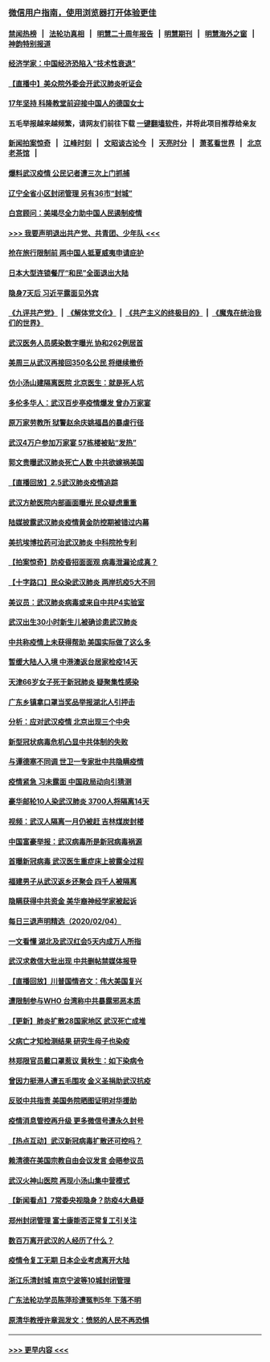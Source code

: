 ### [微信用户指南，使用浏览器打开体验更佳](https://github.com/gfw-breaker/banned-news1/blob/master/indexes/wechat-guide.md?t=0)
#### [禁闻热榜](热点新闻.md?t=0)  &nbsp;&nbsp;|&nbsp;&nbsp; [法轮功真相](https://github.com/gfw-breaker/truth/blob/master/README.md?t=0) &nbsp;&nbsp;|&nbsp;&nbsp; [明慧二十周年报告](https://github.com/gfw-breaker/mh-reports/blob/master/README.md?t=0) &nbsp;&nbsp;|&nbsp;&nbsp;[明慧期刊](https://github.com/gfw-breaker/mh-qikan) &nbsp;&nbsp;|&nbsp;&nbsp; [明慧海外之窗](https://github.com/gfw-breaker/mh-news/blob/master/README.md?t=0) &nbsp;&nbsp;|&nbsp;&nbsp; [神韵特别报道](https://github.com/gfw-breaker/mh-news/blob/master/shenyun.md?t=0)
#### [经济学家：中国经济恐陷入“技术性衰退”](../pages/nsc413/n11846450.md?t=02060322) 
#### [【直播中】美众院外委会开武汉肺炎听证会](../pages/nsc413/n11846727.md?t=02060322) 
#### [17年坚持 科隆教堂前迎接中国人的德国女士](../pages/nsc413/n11846781.md?t=02060322) 
#### 五毛举报越来越频繁，请网友们前往下载 [一键翻墙软件](https://github.com/gfw-breaker/ssr-accounts)，并将此项目推荐给亲友
#### [新闻拍案惊奇](https://github.com/gfw-breaker/banned-news1/blob/master/pages/link4.md) &nbsp;&nbsp;|&nbsp;&nbsp; [江峰时刻](https://github.com/gfw-breaker/banned-news1/blob/master/pages/link4.md) &nbsp;&nbsp;|&nbsp;&nbsp; [文昭谈古论今](https://github.com/gfw-breaker/banned-news1/blob/master/pages/link4.md) &nbsp;&nbsp;|&nbsp;&nbsp; [天亮时分](https://github.com/gfw-breaker/banned-news1/blob/master/pages/link4.md) &nbsp;&nbsp;|&nbsp;&nbsp; [萧茗看世界](https://github.com/gfw-breaker/banned-news1/blob/master/pages/link4.md) &nbsp;&nbsp;|&nbsp;&nbsp; [北京老茶馆](https://github.com/gfw-breaker/banned-news1/blob/master/pages/link4.md) &nbsp;&nbsp;|&nbsp;&nbsp; 
#### [爆料武汉疫情 公民记者遭三次上门抓捕](../pages/nsc413/n11846937.md?t=02060322) 
#### [辽宁全省小区封闭管理 另有36市“封城”](../pages/nsc413/n11846879.md?t=02060322) 
#### [白宫顾问：美竭尽全力助中国人民遏制疫情](../pages/nsc413/n11846756.md?t=02060322) 
#### [>>> 我要声明退出共产党、共青团、少年队 <<<](https://github.com/begood0513/goodnews/blob/master/quit/letter.md) 
#### [抢在旅行限制前 两中国人抵夏威夷申请庇护](../pages/nsc413/n11846866.md?t=02060322) 
#### [日本大型连锁餐厅“和民”全面退出大陆](../pages/nsc413/n11846765.md?t=02060322) 
#### [隐身7天后 习近平露面见外宾](../pages/nsc413/n11846805.md?t=02060322) 
#### [《九评共产党》](https://github.com/begood0513/9ping.md/blob/master/README.md) &nbsp;|&nbsp; [《解体党文化》](../../../../jtdwh.md/blob/master/README.md)  &nbsp;|&nbsp; [《共产主义的终极目的》](../../../../gczydzjmd.md/blob/master/README.md) &nbsp;|&nbsp; [《魔鬼在统治我们的世界》](../../../../mgztzwmdsj.md/blob/master/README.md) 
#### [武汉医务人员感染数字曝光 协和262例居首](../pages/nsc413/n11846742.md?t=02060322) 
#### [美周三从武汉再接回350名公民 将继续撤侨](../pages/nsc413/n11846705.md?t=02060322) 
#### [仿小汤山建隔离医院 北京医生：就是死人坑](../pages/nsc413/n11846692.md?t=02060322) 
#### [多伦多华人：武汉百步亭疫情爆发 曾办万家宴](../pages/nsc413/n11846766.md?t=02060322) 
#### [原万家劳教所 狱警赵余庆姚福昌的暴虐行径](../pages/nsc413/n11844582.md?t=02060322) 
#### [武汉4万户参加万家宴 57栋楼被贴“发热”](../pages/nsc413/n11846074.md?t=02060322) 
#### [郭文贵曝武汉肺炎死亡人数 中共欲嫁祸美国](../pages/nsc413/n11846240.md?t=02060322) 
#### [【直播回放】2.5武汉肺炎疫情追踪](../pages/nsc413/n11846437.md?t=02060322) 
#### [武汉方舱医院内部画面曝光 民众疑虑重重](../pages/nsc413/n11846442.md?t=02060322) 
#### [陆媒披露武汉肺炎疫情黄金防控期被错过内幕](../pages/nsc413/n11846413.md?t=02060322) 
#### [美抗埃博拉药可治武汉肺炎 中科院抢专利](../pages/nsc413/n11846409.md?t=02060322) 
#### [【拍案惊奇】防疫昏招面面观 病毒泄漏论成真？](../pages/nsc413/n11845382.md?t=02060322) 
#### [【十字路口】民众染武汉肺炎 两岸抗疫5大不同](../pages/nsc413/n11845264.md?t=02060322) 
#### [美议员：武汉肺炎病毒或来自中共P4实验室](../pages/nsc413/n11846043.md?t=02060322) 
#### [武汉出生30小时新生儿被确诊患武汉肺炎](../pages/nsc413/n11846307.md?t=02060322) 
#### [中共称疫情上未获得帮助 美国实际做了这么多](../pages/nsc413/n11846008.md?t=02060322) 
#### [暂缓大陆人入境 中港澳返台居家检疫14天](../pages/nsc413/n11845862.md?t=02060322) 
#### [天津66岁女子死于新冠肺炎 疑聚集性感染](../pages/nsc413/n11845909.md?t=02060322) 
#### [广东乡镇拿口罩当奖品举报湖北人引抨击](../pages/nsc413/n11845622.md?t=02060322) 
#### [分析：应对武汉疫情 北京出现三个中央](../pages/nsc413/n11845850.md?t=02060322) 
#### [新型冠状病毒危机凸显中共体制的失败](../pages/nsc413/n11844970.md?t=02060322) 
#### [与谭德塞不同调 世卫一专家批中共隐瞒疫情](../pages/nsc413/n11845278.md?t=02060322) 
#### [疫情紧急 习未露面 中国政局动向引猜测](../pages/nsc413/n11845224.md?t=02060322) 
#### [豪华邮轮10人染武汉肺炎 3700人将隔离14天](../pages/nsc413/n11845543.md?t=02060322) 
#### [视频：武汉人隔离一月仍被赶 吉林煤炭封楼](../pages/nsc413/n11845570.md?t=02060322) 
#### [中国富豪举报：武汉病毒所是新冠病毒祸源](../pages/nsc413/n11844943.md?t=02060322) 
#### [首曝新冠病毒 武汉医生重症床上披露全过程](../pages/nsc413/n11845150.md?t=02060322) 
#### [福建男子从武汉返乡还聚会 四千人被隔离](../pages/nsc413/n11845352.md?t=02060322) 
#### [隐瞒获得中共资金 美华裔神经学家被起诉](../pages/nsc413/n11844879.md?t=02060322) 
#### [每日三退声明精选（2020/02/04）](../pages/nsc413/n11845335.md?t=02060322) 
#### [一文看懂 湖北及武汉红会5天内成万人所指](../pages/nsc413/n11844315.md?t=02060322) 
#### [武汉求救信大批出现 中共删帖禁媒体报导](../pages/nsc413/n11845064.md?t=02060322) 
#### [【直播回放】川普国情咨文：伟大美国复兴](../pages/nsc413/n11842079.md?t=02060322) 
#### [遭限制参与WHO 台湾称中共暴露邪恶本质](../pages/nsc413/n11844351.md?t=02060322) 
#### [【更新】肺炎扩散28国家地区 武汉死亡成堆](../pages/nsc413/n11801312.md?t=02060322) 
#### [父病亡才知检测结果 研究生母子也染疫](../pages/nsc413/n11845059.md?t=02060322) 
#### [林郑限官员戴口罩惹议 黄秋生：如下染病令](../pages/nsc413/n11844529.md?t=02060322) 
#### [曾因力挺港人遭五毛围攻 金义圣捐助武汉抗疫](../pages/nsc413/n11844707.md?t=02060322) 
#### [反驳中共指责 美国务院晒图证明对华援助](../pages/nsc413/n11844859.md?t=02060322) 
#### [疫情消息管控再升级 更多微信号遭永久封号](../pages/nsc413/n11844902.md?t=02060322) 
#### [【热点互动】武汉新冠病毒扩散还可控吗？](../pages/nsc413/n11844750.md?t=02060322) 
#### [赖清德在美国宗教自由会议发言 会晤参议员](../pages/nsc413/n11844836.md?t=02060322) 
#### [武汉火神山医院 再现小汤山集中营模式](../pages/nsc413/n11844763.md?t=02060322) 
#### [【新闻看点】7常委央视隐身？防疫4大悬疑](../pages/nsc413/n11844611.md?t=02060322) 
#### [郑州封闭管理 富士康能否正常复工引关注](../pages/nsc413/n11844727.md?t=02060322) 
#### [数百万离开武汉的人经历了什么？](../pages/nsc413/n11844742.md?t=02060322) 
#### [疫情令复工无期  日本企业考虑离开大陆](../pages/nsc413/n11844585.md?t=02060322) 
#### [浙江乐清封城 南京宁波等10城封闭管理](../pages/nsc413/n11844464.md?t=02060322) 
#### [广东法轮功学员陈萍珍遭冤判5年 下落不明](../pages/nsc413/n11844088.md?t=02060322) 
#### [原清华教授许章润发文：愤怒的人民不再恐惧](../pages/nsc413/n11844347.md?t=02060322) 

----
#### [ >>> 更早内容 <<< ](../indexes/nsc413-earlier.md)
